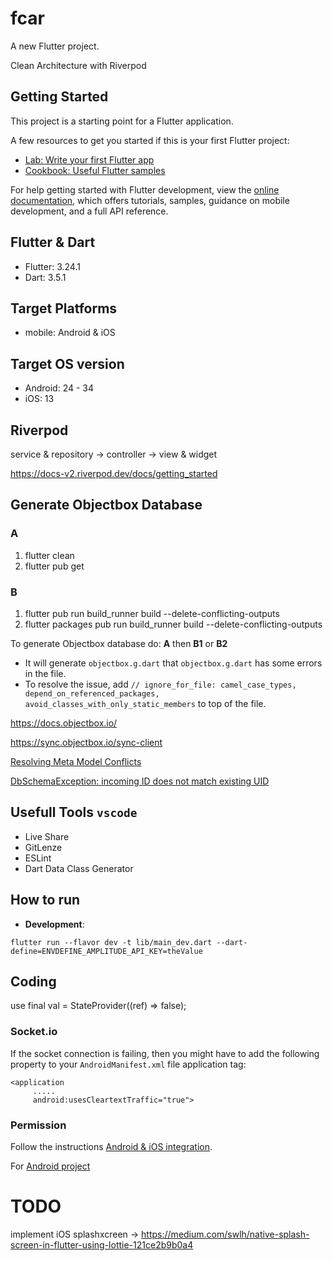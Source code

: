 # fcar

A new Flutter project.

Clean Architecture with Riverpod

## Getting Started

This project is a starting point for a Flutter application.

A few resources to get you started if this is your first Flutter project:

- [Lab: Write your first Flutter app](https://docs.flutter.dev/get-started/codelab)
- [Cookbook: Useful Flutter samples](https://docs.flutter.dev/cookbook)

For help getting started with Flutter development, view the
[online documentation](https://docs.flutter.dev/), which offers tutorials,
samples, guidance on mobile development, and a full API reference.

## Flutter & Dart

- Flutter: 3.24.1
- Dart: 3.5.1

## Target Platforms

- mobile: Android & iOS

## Target OS version

- Android: 24 - 34
- iOS: 13

## Riverpod

service & repository -> controller -> view & widget

https://docs-v2.riverpod.dev/docs/getting_started

## Generate Objectbox Database

### A

1. flutter clean
2. flutter pub get

### B

1. flutter pub run build_runner build --delete-conflicting-outputs
2. flutter packages pub run build_runner build --delete-conflicting-outputs

To generate Objectbox database do:
**A** then **B1** or **B2**

- It will generate `objectbox.g.dart` that `objectbox.g.dart` has some errors in the file.
- To resolve the issue, add `// ignore_for_file: camel_case_types, depend_on_referenced_packages, avoid_classes_with_only_static_members` to top of the file.

https://docs.objectbox.io/

https://sync.objectbox.io/sync-client

[Resolving Meta Model Conflicts](https://docs.objectbox.io/advanced/meta-model-ids-and-uids#resolving-meta-model-conflicts)

[DbSchemaException: incoming ID does not match existing UID](https://docs.objectbox.io/troubleshooting#dbschemaexception-incoming-id-does-not-match-existing-uid)

## Usefull Tools `vscode`

- Live Share
- GitLenze
- ESLint
- Dart Data Class Generator

## How to run

- **Development**:

```plaintext
flutter run --flavor dev -t lib/main_dev.dart --dart-define=ENVDEFINE_AMPLITUDE_API_KEY=theValue
```

## Coding

use
final val = StateProvider<bool>((ref) => false);

### Socket.io

If the socket connection is failing, then you might have to add the following property to your `AndroidManifest.xml` file application tag:

```
<application
     .....
     android:usesCleartextTraffic="true">
```

### Permission

Follow the instructions [Android & iOS integration](https://pub.dev/packages/permission_handler).

For [Android project](https://github.com/Baseflow/flutter-permission-handler/blob/main/permission_handler/example/android/app/src/main/AndroidManifest.xml)

# TODO

implement iOS splashxcreen -> https://medium.com/swlh/native-splash-screen-in-flutter-using-lottie-121ce2b9b0a4

